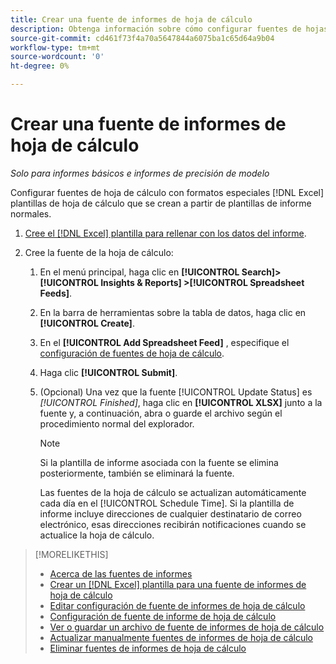 ```yaml
---
title: Crear una fuente de informes de hoja de cálculo
description: Obtenga información sobre cómo configurar fuentes de hojas de cálculo.
source-git-commit: cd461f73f4a70a5647844a6075ba1c65d64a9b04
workflow-type: tm+mt
source-wordcount: '0'
ht-degree: 0%

---
```


# Crear una fuente de informes de hoja de cálculo

*Solo para informes básicos e informes de precisión de modelo*

Configurar fuentes de hoja de cálculo con formatos especiales [!DNL Excel] plantillas de hoja de cálculo que se crean a partir de plantillas de informe normales.

1. [Cree el [!DNL Excel] plantilla para rellenar con los datos del informe](spreadsheet-feed-create-excel-template.md).

2. Cree la fuente de la hoja de cálculo:

   1. En el menú principal, haga clic en **[!UICONTROL Search]> [!UICONTROL Insights & Reports] >[!UICONTROL Spreadsheet Feeds]**.

   1. En la barra de herramientas sobre la tabla de datos, haga clic en **[!UICONTROL Create]**.

   1. En el **[!UICONTROL Add Spreadsheet Feed]** , especifique el [configuración de fuentes de hoja de cálculo](spreadsheet-feed-settings.md).

   1. Haga clic **[!UICONTROL Submit]**.

   1. (Opcional) Una vez que la fuente [!UICONTROL Update Status] es *[!UICONTROL Finished]*, haga clic en **[!UICONTROL XLSX]** junto a la fuente y, a continuación, abra o guarde el archivo según el procedimiento normal del explorador.

      >[!NOTE]
      >
      >Si la plantilla de informe asociada con la fuente se elimina posteriormente, también se eliminará la fuente.

      Las fuentes de la hoja de cálculo se actualizan automáticamente cada día en el [!UICONTROL Schedule Time]. Si la plantilla de informe incluye direcciones de cualquier destinatario de correo electrónico, esas direcciones recibirán notificaciones cuando se actualice la hoja de cálculo.

>[!MORELIKETHIS]
>
>* [Acerca de las fuentes de informes](spreadsheet-feed-about.md)
>* [Crear un [!DNL Excel] plantilla para una fuente de informes de hoja de cálculo](spreadsheet-feed-create-excel-template.md)
>* [Editar configuración de fuente de informes de hoja de cálculo](spreadsheet-feed-edit.md)
>* [Configuración de fuente de informe de hoja de cálculo](spreadsheet-feed-settings.md)
>* [Ver o guardar un archivo de fuente de informes de hoja de cálculo](spreadsheet-feed-view-or-save.md)
>* [Actualizar manualmente fuentes de informes de hoja de cálculo](spreadsheet-feed-refresh.md)
>* [Eliminar fuentes de informes de hoja de cálculo](spreadsheet-feed-delete.md)

